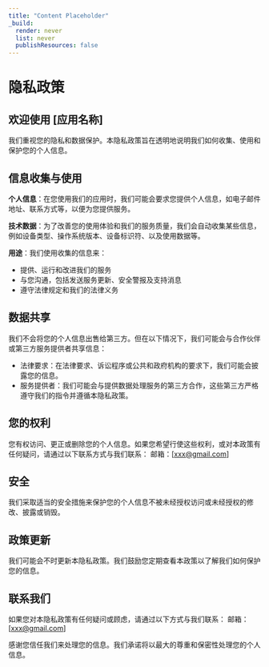 ```yaml
---
title: "Content Placeholder"
_build:
  render: never
  list: never
  publishResources: false
---
```


# 隐私政策

## 欢迎使用 [应用名称]

我们重视您的隐私和数据保护。本隐私政策旨在透明地说明我们如何收集、使用和保护您的个人信息。

## 信息收集与使用

**个人信息**：在您使用我们的应用时，我们可能会要求您提供个人信息，如电子邮件地址、联系方式等，以便为您提供服务。

**技术数据**：为了改善您的使用体验和我们的服务质量，我们会自动收集某些信息，例如设备类型、操作系统版本、设备标识符、以及使用数据等。

**用途**：我们使用收集的信息来：

- 提供、运行和改进我们的服务
- 与您沟通，包括发送服务更新、安全警报及支持消息
- 遵守法律规定和我们的法律义务

## 数据共享

我们不会将您的个人信息出售给第三方。但在以下情况下，我们可能会与合作伙伴或第三方服务提供者共享信息：

- 法律要求：在法律要求、诉讼程序或公共和政府机构的要求下，我们可能会披露您的信息。
- 服务提供者：我们可能会与提供数据处理服务的第三方合作，这些第三方严格遵守我们的指令并遵循本隐私政策。

## 您的权利

您有权访问、更正或删除您的个人信息。如果您希望行使这些权利，或对本政策有任何疑问，请通过以下联系方式与我们联系：
邮箱：[xxx@gmail.com]

## 安全

我们采取适当的安全措施来保护您的个人信息不被未经授权访问或未经授权的修改、披露或销毁。

## 政策更新

我们可能会不时更新本隐私政策。我们鼓励您定期查看本政策以了解我们如何保护您的信息。

## 联系我们

如果您对本隐私政策有任何疑问或顾虑，请通过以下方式与我们联系：
邮箱：[xxx@gmail.com]

感谢您信任我们来处理您的信息。我们承诺将以最大的尊重和保密性处理您的个人信息。